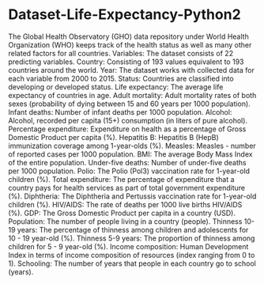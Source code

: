 # Dataset-Life-Expectancy-Python2
 The Global Health Observatory (GHO) data repository under World Health Organization (WHO) keeps track of the health status as well as many other related factors for all countries.
Variables: The dataset consists of 22 predicting variables. 
Country: Consisting of 193 values equivalent to 193 countries around the world.
Year: The dataset works with collected data for each variable from 2000 to 2015. 
Status: Countries are classified into developing or developed status. 
Life expectancy: The average life expectancy of countries in age.
Adult mortality: Adult mortality rates of both sexes (probability of dying between 15 and 60 years per 1000 population).
Infant deaths: Number of infant deaths per 1000 population. 
Alcohol: Alcohol, recorded per capita (15+) consumption (in liters of pure alcohol).
Percentage expenditure: Expenditure on health as a percentage of Gross Domestic Product per capita (%).
Hepatitis B: Hepatitis B (HepB) immunization coverage among 1-year-olds (%). 
Measles: Measles - number of reported cases per 1000 population. 
BMI: The average Body Mass Index of the entire population. 
Under-five deaths: Number of under-five deaths per 1000 population.
Polio: The Polio (Pol3) vaccination rate for 1-year-old children (%). 
Total expenditure: The percentage of expenditure that a country pays for health services as part of total government expenditure (%). 
Diphtheria: The Diphtheria and Pertussis vaccination rate for 1-year-old children (%).
HIV/AIDS: The rate of deaths per 1000 live births HIV/AIDS (%).
GDP: The Gross Domestic Product per capita in a country (USD). 
Population: The number of people living in a country (people).
Thinness 10-19 years: The percentage of thinness among children and adolescents for 10 - 19 year-old (%).
Thinness 5-9 years: The proportion of thinness among children for 5 - 9 year-old (%). 
Income composition: Human Development Index in terms of income composition of resources (index ranging from 0 to 1).
Schooling: The number of years that people in each country go to school (years).
